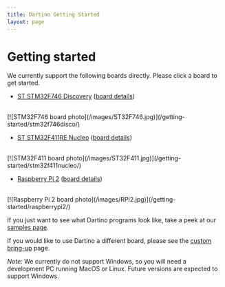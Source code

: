 ```yaml
---
title: Dartino Getting Started
layout: page
---
```


# Getting started

We currently support the following boards directly. Please click a board to get
started.

* [ST STM32F746 Discovery](/getting-started/stm32f746disco/) ([board details][stm32f746])
<br>
[![STM32F746 board photo](/images/ST32F746.jpg)](/getting-started/stm32f746disco/)

* [ST STM32F411RE Nucleo](/getting-started/stm32f411nucleo/) ([board details][stm32f411])
<br>
[![STM32F411 board photo](/images/ST32F411.jpg)](/getting-started/stm32f411nucleo/)

* [Raspberry Pi 2](/getting-started/raspberrypi2/) ([board details][rpi2])
<br>
[![Raspberry Pi 2 board photo](/images/RPI2.jpg)](/getting-started/raspberrypi2/)

If you just want to see what Dartino programs look like, take a peek at our
[samples page](/samples/).

If you would like to use Dartino a different board, please see the
[custom bring-up](/custom-bring-up/) page.

*Note:* We currently do not support Windows, so you will need a development PC
running MacOS or Linux. Future versions are expected to support Windows.

[stm32f746]: http://www.st.com/content/st_com/en/products/evaluation-tools/product-evaluation-tools/mcu-eval-tools/stm32-mcu-eval-tools/stm32-mcu-discovery-kits/32f746gdiscovery.html
[stm32f411]: http://www.st.com/content/st_com/en/products/evaluation-tools/product-evaluation-tools/mcu-eval-tools/stm32-mcu-eval-tools/stm32-mcu-nucleo/nucleo-f411re.html
[rpi2]: https://www.raspberrypi.org/products/raspberry-pi-2-model-b/
